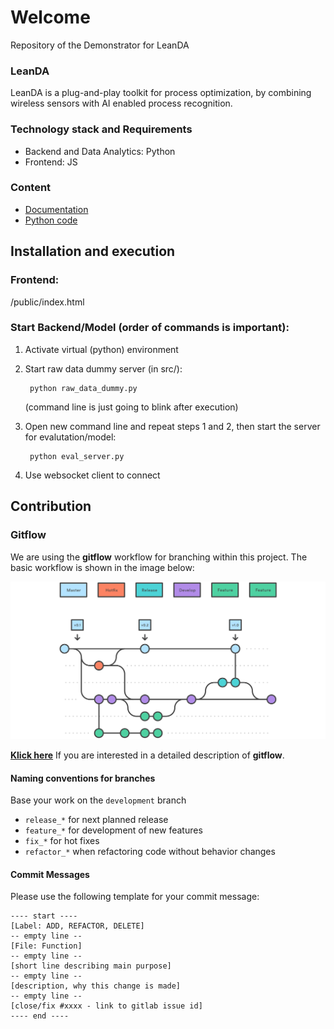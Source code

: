 # Welcome

Repository of the Demonstrator for LeanDA

### LeanDA

LeanDA is a plug-and-play toolkit for process optimization, by combining wireless sensors with AI enabled process recognition. 

### Technology stack and Requirements

- Backend and Data Analytics: Python
- Frontend: JS

### Content

- [Documentation](Documentation/)
- [Python code](src/)


## Installation and execution 

### Frontend:

/public/index.html


### Start Backend/Model (order of commands is important):

1. Activate virtual (python) environment

3. Start raw data dummy server (in src/):

        python raw_data_dummy.py

    (command line is just going to blink after execution)

4. Open new command line and repeat steps 1 and 2, then start the server for evalutation/model:

        python eval_server.py

5. Use websocket client to connect

## Contribution

### Gitflow
We are using the **gitflow** workflow for branching within this project.
The basic workflow is shown in the image below:

![Branching1](Documentation/Images/Gitflow.png)

[**Klick here**](https://www.atlassian.com/git/tutorials/comparing-workflows/gitflow-workflow) 
If you are interested in a detailed description of **gitflow**.

#### Naming conventions for branches

Base your work on the `development` branch

- `release_*` for next planned release
- `feature_*` for development of new features
- `fix_*` for hot fixes
- `refactor_*` when refactoring code without behavior changes

#### Commit Messages

Please use the following template for your commit message:

    ---- start ----
    [Label: ADD, REFACTOR, DELETE]
    -- empty line --
    [File: Function]
    -- empty line --
    [short line describing main purpose]
    -- empty line --
    [description, why this change is made]
    -- empty line --
    [close/fix #xxxx - link to gitlab issue id]
    ---- end ----

